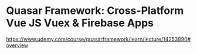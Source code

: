 # Quasar Framework: Cross-Platform Vue JS Vuex & Firebase Apps
https://www.udemy.com/course/quasarframework/learn/lecture/14253890#overview